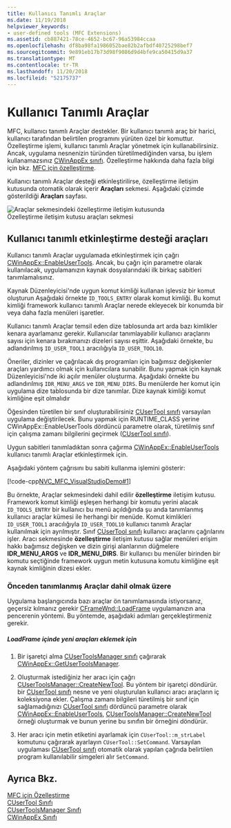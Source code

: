 ```yaml
---
title: Kullanıcı Tanımlı Araçlar
ms.date: 11/19/2018
helpviewer_keywords:
- user-defined tools (MFC Extensions)
ms.assetid: cb887421-78ce-4652-bc67-96a53984ccaa
ms.openlocfilehash: df8ba98fa1986052bae82b2afbdf40725298bef7
ms.sourcegitcommit: 9e891eb17b73d98f9086d9d4bfe9ca50415d9a37
ms.translationtype: MT
ms.contentlocale: tr-TR
ms.lasthandoff: 11/20/2018
ms.locfileid: "52175737"
---
```

# <a name="user-defined-tools"></a>Kullanıcı Tanımlı Araçlar

MFC, kullanıcı tanımlı Araçlar destekler. Bir kullanıcı tanımlı araç bir harici, kullanıcı tarafından belirtilen programını yürüten özel bir komuttur. Özelleştirme işlemi, kullanıcı tanımlı Araçlar yönetmek için kullanabilirsiniz. Ancak, uygulama nesnenizin türünden türetilmediğinden varsa, bu işlem kullanamazsınız [CWinAppEx sınıfı](../mfc/reference/cwinappex-class.md). Özelleştirme hakkında daha fazla bilgi için bkz. [MFC için özelleştirme](../mfc/customization-for-mfc.md).

Kullanıcı tanımlı Araçlar desteği etkinleştirilirse, özelleştirme iletişim kutusunda otomatik olarak içerir **Araçları** sekmesi. Aşağıdaki çizimde gösterildiği **Araçları** sayfası.

![Araçlar sekmesindeki özelleştirme iletişim kutusunda](../mfc/media/custdialogboxtoolstab.png "araçları sekmede Özelleştir iletişim kutusu") <br/>
Özelleştirme iletişim kutusu araçları sekmesi

## <a name="enabling-user-defined-tools-support"></a>Kullanıcı tanımlı etkinleştirme desteği araçları

Kullanıcı tanımlı Araçlar uygulamada etkinleştirmek için çağrı [CWinAppEx::EnableUserTools](../mfc/reference/cwinappex-class.md#enableusertools). Ancak, bu çağrı için parametre olarak kullanılacak, uygulamanızın kaynak dosyalarındaki ilk birkaç sabitleri tanımlamalısınız.

Kaynak Düzenleyicisi'nde uygun komut kimliği kullanan işlevsiz bir komut oluşturun Aşağıdaki örnekte `ID_TOOLS_ENTRY` olarak komut kimliği. Bu komut kimliği framework kullanıcı tanımlı Araçlar nerede ekleyecek bir konumda bir veya daha fazla menüleri işaretler.

Kullanıcı tanımlı Araçlar temsil eden dize tablosunda art arda bazı kimlikler kenara ayarlamanız gerekir. Kullanıcılar tanımlayabilir kullanıcı araçlarını sayısı için kenara bırakmanızı dizeleri sayısı eşittir. Aşağıdaki örnekte, bu adlandırılmış `ID_USER_TOOL1` aracılığıyla `ID_USER_TOOL10`.

Öneriler, dizinler ve çağrılacak dış programları için bağımsız değişkenler araçları yardımcı olmak için kullanıcılara sunabilir. Bunu yapmak için kaynak Düzenleyicisi'nde iki açılır menüler oluşturma. Aşağıdaki örnekte bu adlandırılmış `IDR_MENU_ARGS` ve `IDR_MENU_DIRS`. Bu menülerde her komut için uygulama dize tablosunda bir dize tanımlar. Dize kaynak kimliği komut kimliğine eşit olmalıdır

Öğesinden türetilen bir sınıf oluşturabilirsiniz [CUserTool sınıfı](../mfc/reference/cusertool-class.md) varsayılan uygulama değiştirilecek. Bunu yapmak için RUNTIME_CLASS yerine CWinAppEx::EnableUserTools dördüncü parametre olarak, türetilmiş sınıf için çalışma zamanı bilgilerini geçirmek ([CUserTool sınıfı](../mfc/reference/cusertool-class.md)).

Uygun sabitleri tanımladıktan sonra çağırma [CWinAppEx::EnableUserTools](../mfc/reference/cwinappex-class.md#enableusertools) kullanıcı tanımlı Araçlar etkinleştirmek için.

Aşağıdaki yöntem çağrısını bu sabiti kullanma işlemini gösterir:

[!code-cpp[NVC_MFC_VisualStudioDemo#1](../mfc/codesnippet/cpp/user-defined-tools_1.cpp)]

Bu örnekte, Araçlar sekmesindeki dahil edilir **özelleştirme** iletişim kutusu. Framework komut kimliği eşleşen herhangi bir komutu yerini alacak `ID_TOOLS_ENTRY` bir kullanıcı bu menü açıldığında şu anda tanımlanmış kullanıcı araçlar kümesi ile herhangi bir menüde. Komut kimlikleri `ID_USER_TOOL1` aracılığıyla `ID_USER_TOOL10` kullanıcı tanımlı Araçlar kullanılmak için ayrılmıştır. Sınıf [CUserTool sınıfı](../mfc/reference/cusertool-class.md) kullanıcı araçlarını çağrılarını işler. Aracı sekmesinde **özelleştirme** iletişim kutusu sağlar menüleri erişim hakkı bağımsız değişken ve dizin girişi alanlarının düğmelere **IDR_MENU_ARGS** ve **IDR_MENU_DIRS**. Bir kullanıcı bu menüler birinden bir komutu seçtiğinde framework uygun metin kutusuna komutu kimliğine eşit kaynak kimliğinin dizesi ekler.

### <a name="including-predefined-tools"></a>Önceden tanımlanmış Araçlar dahil olmak üzere

Uygulama başlangıcında bazı araçlar ön tanımlamasında istiyorsanız, geçersiz kılmanız gerekir [CFrameWnd::LoadFrame](../mfc/reference/cframewnd-class.md#loadframe) uygulamanızın ana pencerenin yöntemi. Bu yöntemde, aşağıdaki adımları gerçekleştirmeniz gerekir.

##### <a name="to-add-new-tools-in-loadframe"></a>LoadFrame içinde yeni araçları eklemek için

1. Bir işaretçi alma [CUserToolsManager sınıfı](../mfc/reference/cusertoolsmanager-class.md) çağırarak [CWinAppEx::GetUserToolsManager](../mfc/reference/cwinappex-class.md#getusertoolsmanager).

1. Oluşturmak istediğiniz her aracı için çağrı [CUserToolsManager::CreateNewTool](../mfc/reference/cusertoolsmanager-class.md#createnewtool). Bu yöntem bir işaretçi döndürür. bir [CUserTool sınıfı](../mfc/reference/cusertool-class.md) nesne ve yeni oluşturulan kullanıcı aracı araçların iç koleksiyona ekler. Çalışma zamanı bilgileri türetilmiş bir sınıf için sağlamadığınızı [CUserTool sınıfı](../mfc/reference/cusertool-class.md) dördüncü parametre olarak [CWinAppEx::EnableUserTools](../mfc/reference/cwinappex-class.md#enableusertools), [CUserToolsManager::CreateNewTool](../mfc/reference/cusertoolsmanager-class.md#createnewtool) örneği oluşturmak ve bunun yerine bu sınıfın bir örneğini döndürür.

1. Her aracı için metin etiketini ayarlamak için `CUserTool::m_strLabel` komutunu çağırarak ayarlayın `CUserTool::SetCommand`. Varsayılan uygulaması [CUserTool sınıfı](../mfc/reference/cusertool-class.md) otomatik olarak yapılan çağrıda belirtilen program kullanılabilir simgeleri alır `SetCommand`.

## <a name="see-also"></a>Ayrıca Bkz.

[MFC için Özelleştirme](../mfc/customization-for-mfc.md)<br/>
[CUserTool Sınıfı](../mfc/reference/cusertool-class.md)<br/>
[CUserToolsManager Sınıfı](../mfc/reference/cusertoolsmanager-class.md)<br/>
[CWinAppEx Sınıfı](../mfc/reference/cwinappex-class.md)
